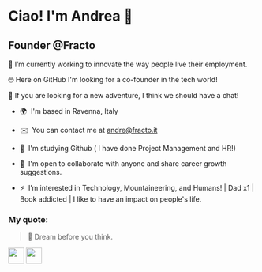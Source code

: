 Ciao! I'm Andrea 👋
=============================================================================================================================

Founder @Fracto
---------------------------------------

🔭 I’m currently working to innovate the way people live their employment.

🤓 Here on GitHub I'm looking for a co-founder in the tech world! 

💬 If you are looking for a new adventure, I think we should have a chat!


* 🌍  I'm based in Ravenna, Italy
* ✉️  You can contact me at [andre@fracto.it](mailto:andre@fracto.it)
* 🧠  I'm studying Github ( I have done Project Management and HR!)
* 🤝  I'm open to collaborate with anyone and share career growth suggestions. 
  
* ⚡  I’m interested in Technology, Mountaineering, and Humans! | Dad x1 | Book addicted | I like to have an impact on people's life.

### My quote: 

> 🥠 Dream before you think. 

<p align="left"> <a href="https://www.github.com/Andrez111" target="_blank" rel="noreferrer"><img src="https://raw.githubusercontent.com/danielcranney/readme-generator/main/public/icons/socials/github.svg" width="32" height="32" /></a> <a href="https://www.linkedin.com/in/andreazuppicich/" target="_blank" rel="noreferrer"><img src="https://raw.githubusercontent.com/danielcranney/readme-generator/main/public/icons/socials/linkedin.svg" width="32" height="32" /></a></p>

